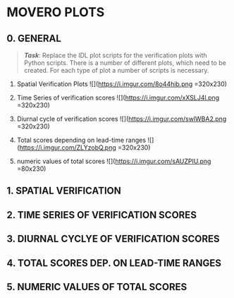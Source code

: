 # MOVERO PLOTS
## 0. GENERAL
> **_Task_**: Replace the IDL plot scripts for the verification plots with Python scripts. 
> There is a number of different plots, which need to be created. For each type of plot a number of scripts is necessary. 

1. Spatial Verification Plots
![](https://i.imgur.com/8o44hib.png =320x230)

2. Time Series of verification scores
![](https://i.imgur.com/xXSLJ4l.png =320x230)

3. Diurnal cycle of verification scores
![](https://i.imgur.com/swlWBA2.png =320x230)

4. Total scores depending on lead-time ranges
![](https://i.imgur.com/ZLYzobQ.png =320x230)


5. numeric values of total scores
![](https://i.imgur.com/sAUZPIU.png =80x230)


 
## 1. SPATIAL VERIFICATION



## 2. TIME SERIES OF VERIFICATION SCORES
## 3. DIURNAL CYCLYE OF VERIFICATION SCORES
## 4. TOTAL SCORES DEP. ON LEAD-TIME RANGES
## 5. NUMERIC VALUES OF TOTAL SCORES